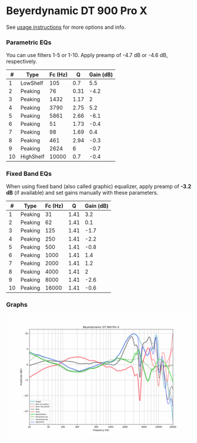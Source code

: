 # Beyerdynamic DT 900 Pro X
See [usage instructions](https://github.com/jaakkopasanen/AutoEq#usage) for more options and info.

### Parametric EQs
You can use filters 1-5 or 1-10. Apply preamp of -4.7 dB or -4.6 dB, respectively.

|   # | Type      |   Fc (Hz) |    Q |   Gain (dB) |
|-----|-----------|-----------|------|-------------|
|   1 | LowShelf  |       105 | 0.7  |         5.5 |
|   2 | Peaking   |        76 | 0.31 |        -4.2 |
|   3 | Peaking   |      1432 | 1.17 |         2   |
|   4 | Peaking   |      3790 | 2.75 |         5.2 |
|   5 | Peaking   |      5861 | 2.66 |        -6.1 |
|   6 | Peaking   |        51 | 1.73 |        -0.4 |
|   7 | Peaking   |        98 | 1.69 |         0.4 |
|   8 | Peaking   |       461 | 2.94 |        -0.3 |
|   9 | Peaking   |      2624 | 6    |        -0.7 |
|  10 | HighShelf |     10000 | 0.7  |        -0.4 |

### Fixed Band EQs
When using fixed band (also called graphic) equalizer, apply preamp of **-3.2 dB** (if available) and set gains manually with these parameters.

|   # | Type    |   Fc (Hz) |    Q |   Gain (dB) |
|-----|---------|-----------|------|-------------|
|   1 | Peaking |        31 | 1.41 |         3.2 |
|   2 | Peaking |        62 | 1.41 |         0.1 |
|   3 | Peaking |       125 | 1.41 |        -1.7 |
|   4 | Peaking |       250 | 1.41 |        -2.2 |
|   5 | Peaking |       500 | 1.41 |        -0.8 |
|   6 | Peaking |      1000 | 1.41 |         1.4 |
|   7 | Peaking |      2000 | 1.41 |         1.2 |
|   8 | Peaking |      4000 | 1.41 |         2   |
|   9 | Peaking |      8000 | 1.41 |        -2.6 |
|  10 | Peaking |     16000 | 1.41 |        -0.6 |

### Graphs
![](./Beyerdynamic%20DT%20900%20Pro%20X.png)

